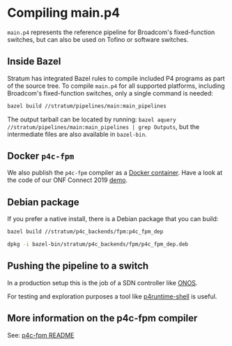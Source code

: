 # Compiling main.p4

`main.p4` represents the reference pipeline for Broadcom's fixed-function switches,
but can also be used on Tofino or software switches.

## Inside Bazel

Stratum has integrated Bazel rules to compile included P4 programs as part of the source tree.
To compile `main.p4` for all supported platforms, including Broadcom's fixed-function switches,
only a single command is needed:

```bash
bazel build //stratum/pipelines/main:main_pipelines
```

The output tarball can be located by running: `bazel aquery //stratum/pipelines/main:main_pipelines | grep Outputs`, but the intermediate files are also available in `bazel-bin`.

## Docker `p4c-fpm`

We also publish the `p4c-fpm` compiler as a [Docker container](https://hub.docker.com/repository/docker/stratumproject/p4c-fpm). Have a look at the code of our ONF Connect 2019 [demo](https://github.com/opennetworkinglab/stratum-onos-demo/blob/b709e579592f5c7b3293357376c811690e0bec34/p4src/Makefile#L63-L80).

## Debian package

If you prefer a native install, there is a Debian package that you can build:

```bash
bazel build //stratum/p4c_backends/fpm:p4c_fpm_dep

dpkg -i bazel-bin/stratum/p4c_backends/fpm/p4c_fpm_dep.deb
```

## Pushing the pipeline to a switch

In a production setup this is the job of a SDN controller like [ONOS](https://github.com/opennetworkinglab/onos/).

For testing and exploration purposes a tool like [p4runtime-shell](https://github.com/p4lang/p4runtime-shell) is useful.

## More information on the p4c-fpm compiler

See: [p4c-fpm README](../../p4c_backends/README.md)

